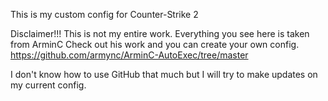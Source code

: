 This is my custom config for Counter-Strike 2

Disclaimer!!! This is not my entire work. Everything you see here is taken from ArminC
Check out his work and you can create your own config.
https://github.com/armync/ArminC-AutoExec/tree/master

I don't know how to use GitHub that much but I will try to make updates on my current config.